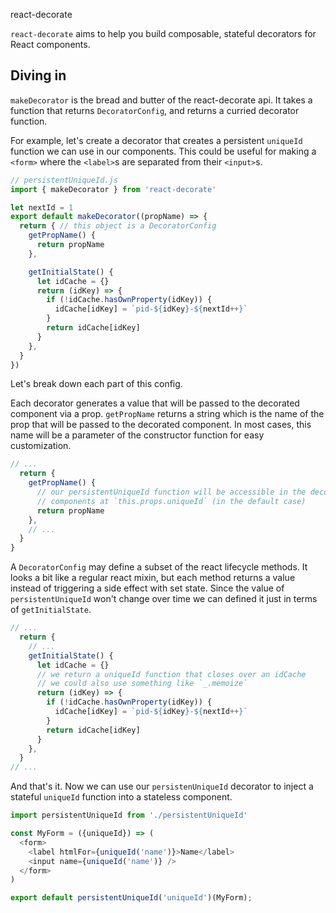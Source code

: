  react-decorate

`react-decorate` aims to help you build composable, stateful decorators for React components.

## Diving in

`makeDecorator` is the bread and butter of the react-decorate api.
It takes a function that returns `DecoratorConfig`, and returns a curried decorator function.

For example, let's create a decorator that creates a persistent `uniqueId` function we can use in our components.
This could be useful for making a `<form>` where the `<label>`s are separated from their `<input>`s.

```javascript
// persistentUniqueId.js
import { makeDecorator } from 'react-decorate'

let nextId = 1
export default makeDecorator((propName) => {
  return { // this object is a DecoratorConfig
    getPropName() {
      return propName
    },

    getInitialState() {
      let idCache = {}
      return (idKey) => {
        if (!idCache.hasOwnProperty(idKey)) {
          idCache[idKey] = `pid-${idKey}-${nextId++}`
        }
        return idCache[idKey]
      }
    },
  }
})
```

Let's break down each part of this config.

Each decorator generates a value that will be passed to the decorated component via a prop.
`getPropName` returns a string which is the name of the prop that will be passed to the decorated component.
In most cases, this name will be a parameter of the constructor function for easy customization.

```javascript
// ...
  return {
    getPropName() {
      // our persistentUniqueId function will be accessible in the decorated
      // components at `this.props.uniqueId` (in the default case)
      return propName
    },
    // ...
  }
}
```

A `DecoratorConfig` may define a subset of the react lifecycle methods. 
It looks a bit like a regular react mixin, but each method returns a value instead of triggering a side effect with set state.
Since the value of `persistentUniqueId` won't change over time we can defined it just in terms of `getInitialState`.

```javascript
// ...
  return {
    // ...
    getInitialState() {
      let idCache = {}
      // we return a uniqueId function that closes over an idCache
      // we could also use something like `_.memoize`
      return (idKey) => {
        if (!idCache.hasOwnProperty(idKey)) {
          idCache[idKey] = `pid-${idKey}-${nextId++}`
        }
        return idCache[idKey]
      }
    },
  }
// ...
```

And that's it. Now we can use our `persistenUniqueId` decorator to inject a stateful `uniqueId` function into a stateless component.

```javascript
import persistentUniqueId from './persistentUniqueId'

const MyForm = ({uniqueId}) => (
  <form>
    <label htmlFor={uniqueId('name')}>Name</label>
    <input name={uniqueId('name')} />
  </form>
)

export default persistentUniqueId('uniqueId')(MyForm);
```
